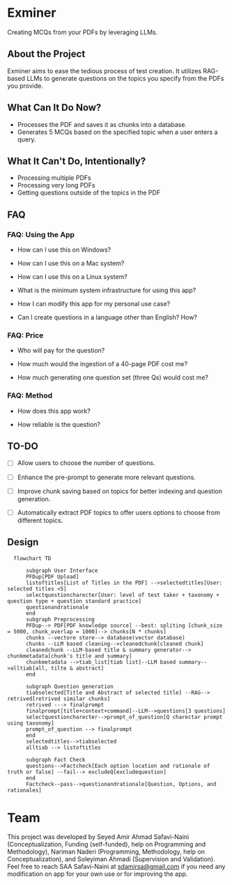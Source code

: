 # Exminer
Creating MCQs from your PDFs by leveraging LLMs.

## About the Project
Exminer aims to ease the tedious process of test creation. It utilizes RAG-based LLMs to generate questions on the topics you specify from the PDFs you provide.

## What Can It Do Now?
+ Processes the PDF and saves it as chunks into a database.
+ Generates 5 MCQs based on the specified topic when a user enters a query.

## What It Can't Do, Intentionally?
+ Processing multiple PDFs
+ Processing very long PDFs
+ Getting questions outside of the topics in the PDF

## FAQ

### FAQ: Using the App
+ How can I use this on Windows?

+ How can I use this on a Mac system?
 
+ How can I use this on a Linux system?

+ What is the minimum system infrastructure for using this app?

+ How I can modify this app for my personal use case?

+ Can I create questions in a language other than English? How?

### FAQ: Price
+ Who will pay for the question?

+ How much would the ingestion of a 40-page PDF cost me?

+ How much generating one question set (three Qs) would cost me?

### FAQ: Method
+ How does this app work?

+ How reliable is the question?



## TO-DO
- [ ] Allow users to choose the number of questions.
- [ ] Enhance the pre-prompt to generate more relevant questions.
- [ ] Improve chunk saving based on topics for better indexing and question generation.
- [ ] Automatically extract PDF topics to offer users options to choose from different topics.


## Design
```mermaid
  flowchart TD
      
      subgraph User Interface
      PFDup[PDF Upload]
      listoftitles[List of Titles in the PDF] -->selectedtitles[User: selected titles <5] 
      selectquestioncharecter[User: level of test taker + taxonomy + question type + question standard practice]
      questionandrationale
      end
      subgraph Preprocessing
      PFDup--> PDF[PDF knowledge source] --best: spliting [chunk_size = 5000, chunk_overlap = 1000]--> chunks[N * chunks]
      chunks --vectore store--> database(vector database)
      chunks --LLM based cleaning-->cleanedchunk[cleaned chunk]
      cleanedchunk --LLM-based title & summary generator--> chunkmetadata[chunk's title and summary]
      chunkmetadata -->tiab_list[tiab list]--LLM based summary-->alltiab[all, tilte & abstract]
      end
      
      subgraph Question generation
      tiabselected[Title and Abstract of selected title] --RAG--> retrived[retrived similar chunks] 
      retrived ---> finalprompt
      finalprompt[title+context+command]--LLM-->questions[3 questions]
      selectquestioncharecter-->prompt_of_question[Q charectar prompt using taxonomy]
      prompt_of_question --> finalprompt
      end
      selectedtitles-->tiabselected
      alltiab --> listoftitles 
      
      subgraph Fact Check
      questions-->Factcheck[Each option location and rationale of truth or false] --fail--> excludeQ[excludequestion]
      end
      Factcheck--pass-->questionandrationale[Question, Options, and rationales]
```    

# Team
This project was developed by Seyed Amir Ahmad Safavi-Naini (Conceptualization, Funding (self-funded), help on Programming and Methodology), Nariman Naderi (Programming, Methodology, help on Conceptualization), and Soleyiman Ahmadi (Supervision and Validation). Feel free to reach SAA Safavi-Naini at sdamirsa@gmail.com if you need any modification on app for your own use or for improving the app. 
    

    
